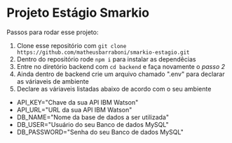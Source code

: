 # Projeto Estágio Smarkio

Passos para rodar esse projeto:

1. Clone esse repositório com `git clone https://github.com/matheusbarraboni/smarkio-estagio.git`
2. Dentro do repositório rode `npm i` para instalar as dependêcias
3. Entre no diretório backend com `cd backend` e faça novamente o *passo 2*
4. Ainda dentro de backend crie um arquivo chamado ".env" para declarar as váriaveis de ambiente
5. Declare as váriaveis listadas abaixo de acordo com o seu ambiente
  - API_KEY="Chave da sua API IBM Watson"
  - API_URL="URL da sua API IBM Watson"
  - DB_NAME="Nome da base de dados a ser utilizada"
  - DB_USER="Usuário do seu Banco de dados MySQL"
  - DB_PASSWORD="Senha do seu Banco de dados MySQL"
